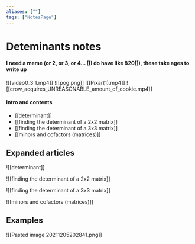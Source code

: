 ```yaml
---
aliases: [""]
tags: ["NotesPage"]
---
```


# Deteminants notes

#### I need a meme (or 2, or 3, or 4... [[I do have like 820]]), these take ages to write up
![[video0_3 1.mp4]]
![[pog.png]]
![[Pixar(1).mp4]]
![[crow_acquires_UNREASONABLE_amount_of_cookie.mp4]]

#### Intro and contents
- [[determinant]]
- [[finding the determinant of a 2x2 matrix]]
- [[finding the determinant of a 3x3 matrix]]
- [[minors and cofactors (matrices)]]

## Expanded articles

![[determinant]]

![[finding the determinant of a 2x2 matrix]]

![[finding the determinant of a 3x3 matrix]]

![[minors and cofactors (matrices)]]

## Examples

![[Pasted image 20211205202841.png]]
